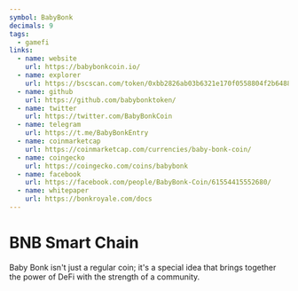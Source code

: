 ```yaml
---
symbol: BabyBonk
decimals: 9
tags:
  - gamefi
links:
  - name: website
    url: https://babybonkcoin.io/
  - name: explorer
    url: https://bscscan.com/token/0xbb2826ab03b6321e170f0558804f2b6488c98775
  - name: github
    url: https://github.com/babybonktoken/
  - name: twitter
    url: https://twitter.com/BabyBonkCoin
  - name: telegram
    url: https://t.me/BabyBonkEntry
  - name: coinmarketcap
    url: https://coinmarketcap.com/currencies/baby-bonk-coin/
  - name: coingecko
    url: https://coingecko.com/coins/babybonk
  - name: facebook
    url: https://facebook.com/people/BabyBonk-Coin/61554415552680/
  - name: whitepaper
    url: https://bonkroyale.com/docs
---
```


# BNB Smart Chain

Baby Bonk isn't just a regular coin; it's a special idea that brings together the power of DeFi with the strength of a community.
